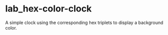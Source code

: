 # lab_hex-color-clock
A simple clock using the corresponding hex triplets to display a background color.
